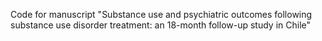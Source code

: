 Code for manuscript "Substance use and psychiatric outcomes following substance use disorder treatment: an 18-month follow-up study in Chile"
